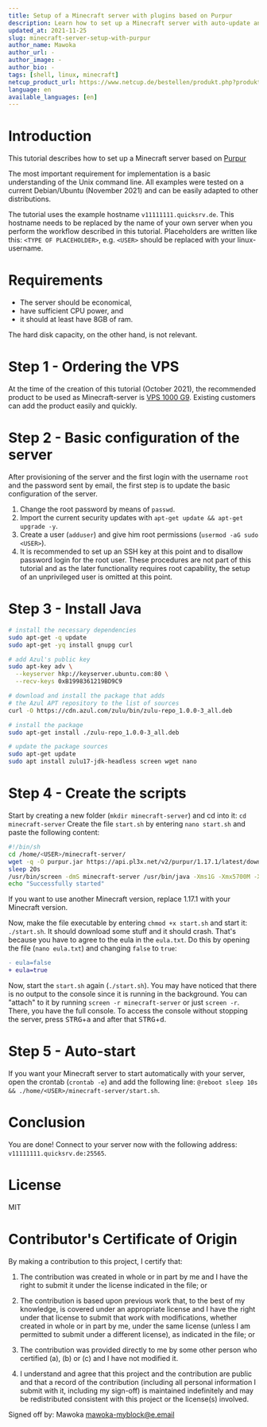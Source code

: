 ```yaml
---
title: Setup of a Minecraft server with plugins based on Purpur
description: Learn how to set up a Minecraft server with auto-update and auto-start based on Purpur.
updated_at: 2021-11-25
slug: minecraft-server-setup-with-purpur
author_name: Mawoka
author_url: -
author_image: -
author_bio: -
tags: [shell, linux, minecraft] 
netcup_product_url: https://www.netcup.de/bestellen/produkt.php?produkt=2554
language: en
available_languages: [en]
---
```


# Introduction
This tutorial describes how to set up a Minecraft server based on [Purpur](https://purpur.pl3x.net)

<!-- The reading time of this tutorial is about five minutes; implementation will take approximately 45 minutes. -->

The most important requirement for implementation is a basic understanding of the Unix command line. All examples were tested on a current Debian/Ubuntu (November 2021) and can be easily adapted to other distributions.


The tutorial uses the example hostname `v11111111.quicksrv.de`. This hostname needs to be replaced by the name of your own server when you perform the workflow described in this tutorial. Placeholders are written like this: `<TYPE OF PLACEHOLDER>`, e.g. `<USER>` should be replaced with your linux-username.

# Requirements

* The server should be economical,
* have sufficient CPU power, and
* it should at least have 8GB of ram.

The hard disk capacity, on the other hand, is not relevant.


# Step 1 - Ordering the VPS
At the time of the creation of this tutorial (October 2021), the recommended product to be used as Minecraft-server is [VPS 1000 G9](https://www.netcup.de/bestellen/produkt.php?produkt=2554). 
Existing customers can add the product easily and quickly.

# Step 2 - Basic configuration of the server
After provisioning of the server and the first login with the username `root` and the password sent by email, the first step is to update the basic configuration of the server.

1. Change the root password by means of `passwd`.
2. Import the current security updates with `apt-get update && apt-get upgrade -y`.
3. Create a user (`adduser`) and give him root permissions (`usermod -aG sudo <USER>`).
3. It is recommended to set up an SSH key at this point and to disallow password login for the root user. These procedures are not part of this tutorial and as the later functionality requires root capability, the setup of an unprivileged user is omitted at this point.

# Step 3 - Install Java
```bash
# install the necessary dependencies
sudo apt-get -q update
sudo apt-get -yq install gnupg curl 

# add Azul's public key
sudo apt-key adv \
  --keyserver hkp://keyserver.ubuntu.com:80 \
  --recv-keys 0xB1998361219BD9C9

# download and install the package that adds 
# the Azul APT repository to the list of sources 
curl -O https://cdn.azul.com/zulu/bin/zulu-repo_1.0.0-3_all.deb

# install the package
sudo apt-get install ./zulu-repo_1.0.0-3_all.deb

# update the package sources
sudo apt-get update
sudo apt install zulu17-jdk-headless screen wget nano
```

# Step 4 - Create the scripts
Start by creating a new folder (`mkdir minecraft-server`) and cd into it: `cd minecraft-server`
Create the file `start.sh` by entering `nano start.sh` and paste the following content:
```bash
#!/bin/sh
cd /home/<USER>/minecraft-server/
wget -q -O purpur.jar https://api.pl3x.net/v2/purpur/1.17.1/latest/download
sleep 20s
/usr/bin/screen -dmS minecraft-server /usr/bin/java -Xms1G -Xmx5700M -XX:+UseG1GC -XX:+ParallelRefProcEnabled -XX:MaxGCPauseMillis=200 -XX:+UnlockExperimentalVMOptions -XX:+DisableExplicitGC -XX:+AlwaysPreTouch -XX:G1NewSizePercent=30 -XX:G1MaxNewSizePercent=40 -XX:G1HeapRegionSize=8M -XX:G1ReservePercent=20 -XX:G1HeapWastePercent=5 -XX:G1MixedGCCountTarget=4 -XX:InitiatingHeapOccupancyPercent=15 -XX:G1MixedGCLiveThresholdPercent=90 -XX:G1RSetUpdatingPauseTimePercent=5 -XX:SurvivorRatio=32 -XX:+PerfDisableSharedMem -XX:MaxTenuringThreshold=1 -Dusing.aikars.flags=https://mcflags.emc.gs -Daikars.new.flags=true -jar purpur.jar nogui
echo "Successfully started"
```
If you want to use another Minecraft version, replace 1.17.1 with your Minecraft version.

Now, make the file executable by entering `chmod +x start.sh` and start it: `./start.sh`. It should download some stuff and it should crash. That's because you have to agree to the eula in the `eula.txt`. Do this by opening the file (`nano eula.txt`)
and changing `false` to `true`:

```diff
- eula=false
+ eula=true
```

Now, start the `start.sh` again (`./start.sh`). You may have noticed that there is no output to the console since it is running in the background. You can "attach" to it by running `screen -r minecraft-server` or just `screen -r`. There, you have the full console. To access the console without stopping the server, press <kbd>STRG</kbd>+<kbd>a</kbd> and after that <kbd>STRG</kbd>+<kbd>d</kbd>.


# Step 5 - Auto-start
If you want your Minecraft server to start automatically with your server, open the crontab (`crontab -e`) and add the following line: `@reboot sleep 10s && ./home/<USER>/minecraft-server/start.sh`.

# Conclusion
You are done! Connect to your server now with the following address: `v11111111.quicksrv.de:25565`.


# License
MIT

# Contributor's Certificate of Origin
By making a contribution to this project, I certify that:

 1) The contribution was created in whole or in part by me and I have the right to submit it under the license indicated in the file; or

 2) The contribution is based upon previous work that, to the best of my knowledge, is covered under an appropriate license and I have the right under that license to submit that work with modifications, whether created in whole or in part by me, under the same license (unless I am permitted to submit under a different license), as indicated in the file; or

 3) The contribution was provided directly to me by some other person who certified (a), (b) or (c) and I have not modified it.

 4) I understand and agree that this project and the contribution are public and that a record of the contribution (including all personal information I submit with it, including my sign-off) is maintained indefinitely and may be redistributed consistent with this project or the license(s) involved.

Signed off by: Mawoka <mawoka-myblock@e.email>
